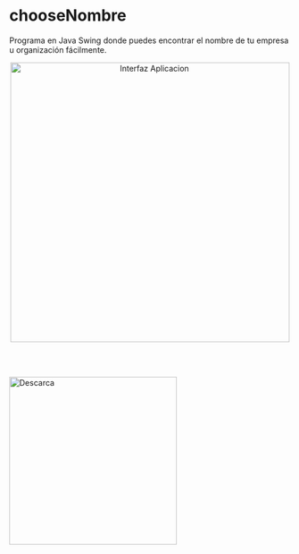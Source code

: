 # chooseNombre
Programa en Java Swing donde puedes encontrar el nombre de tu empresa u organización fácilmente.

<p align="center">
  <img src="https://i.gyazo.com/0b4cb30498f662cfb994d4a751b26f2b.png" width="500" title="Interfaz Aplicacion">
</p>
</br>
</br>
<p align="left"  href="http://www.google.com">
<img src="https://seed4.me/blog/wp-content/uploads/2017/01/Windows_badge.png" width="300" title="Descarca">
</p>
